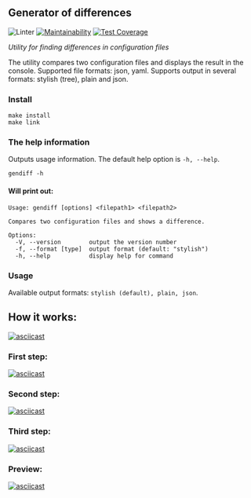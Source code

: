 ## Generator of differences
![Linter](https://github.com/SmorodinaVik/frontend-project-lvl2/workflows/Linter/badge.svg)
[![Maintainability](https://api.codeclimate.com/v1/badges/e94ec0ba1162932aa2b2/maintainability)](https://codeclimate.com/github/SmorodinaVik/frontend-project-lvl2/maintainability)
[![Test Coverage](https://api.codeclimate.com/v1/badges/e94ec0ba1162932aa2b2/test_coverage)](https://codeclimate.com/github/SmorodinaVik/frontend-project-lvl2/test_coverage)

*Utility for finding differences in configuration files*

The utility compares two configuration files and displays the result in the console. Supported file formats: json, yaml. Supports output in several formats: stylish (tree), plain and json.

### Install
```
make install
make link
```

### The help information
Outputs usage information. The default help option is `-h, --help`.
```
gendiff -h
```
#### Will print out:
```
Usage: gendiff [options] <filepath1> <filepath2>

Compares two configuration files and shows a difference.

Options:
  -V, --version        output the version number
  -f, --format [type]  output format (default: "stylish")
  -h, --help           display help for command
 ```
 ### Usage
 Available output formats: `stylish (default), plain, json`.
 
## How it works:
[![asciicast](https://asciinema.org/a/N29Rl4PGLe1EeGu4235KBkqOM.svg)](https://asciinema.org/a/N29Rl4PGLe1EeGu4235KBkqOM)
### First step:
[![asciicast](https://asciinema.org/a/1nsajLN5yWfj6M5FoWgWmgncc.svg)](https://asciinema.org/a/1nsajLN5yWfj6M5FoWgWmgncc)
### Second step:
[![asciicast](https://asciinema.org/a/F9j3jfPRGSg3IflN791LvQoS9.svg)](https://asciinema.org/a/F9j3jfPRGSg3IflN791LvQoS9)
### Third step:
[![asciicast](https://asciinema.org/a/2swxsiw0XgbAWJreSuY9JCvgE.svg)](https://asciinema.org/a/2swxsiw0XgbAWJreSuY9JCvgE)
### Preview:
[![asciicast](https://asciinema.org/a/9UYNvS1clauPcYydGFGEgBeLw.svg)](https://asciinema.org/a/9UYNvS1clauPcYydGFGEgBeLw)
